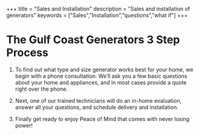 +++
title = "Sales and Installation"
description = "Sales and installation of generators"
keywords = ["Sales","Installation","questions","what if"]
+++

# The Gulf Coast Generators **3 Step Process**

1. To find out what type and size generator works best for your home, we begin with a phone consultation. We’ll ask you a few basic questions about your home and appliances, and in most cases provide a quote right over the phone.

2. Next, one of our trained technicians will do an in-home evaluation, answer all your questions, and schedule delivery and installation.

3. Finally get ready to enjoy Peace of Mind that comes with never losing power!